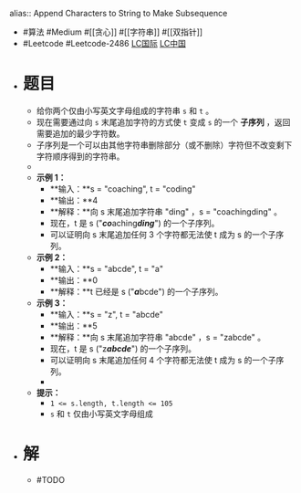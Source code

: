 alias:: Append Characters to String to Make Subsequence
- #算法 #Medium #[[贪心]] #[[字符串]] #[[双指针]]
- #Leetcode #Leetcode-2486 [LC国际](https://leetcode.com/problems/append-characters-to-string-to-make-subsequence/) [LC中国](https://leetcode.cn/problems/append-characters-to-string-to-make-subsequence/)
- # 题目
	- 给你两个仅由小写英文字母组成的字符串 `s` 和 `t` 。
	- 现在需要通过向 `s` 末尾追加字符的方式使 `t` 变成 `s` 的一个 **子序列** ，返回需要追加的最少字符数。
	- 子序列是一个可以由其他字符串删除部分（或不删除）字符但不改变剩下字符顺序得到的字符串。
	-
	- **示例 1：**
		- **输入：**s = "coaching", t = "coding"
		- **输出：**4
		- **解释：**向 s 末尾追加字符串 "ding" ，s = "coachingding" 。
		- 现在，t 是 s ("***co***aching***ding***") 的一个子序列。
		- 可以证明向 s 末尾追加任何 3 个字符都无法使 t 成为 s 的一个子序列。
	- **示例 2：**
		- **输入：**s = "abcde", t = "a"
		- **输出：**0
		- **解释：**t 已经是 s ("***a***bcde") 的一个子序列。
	- **示例 3：**
		- **输入：**s = "z", t = "abcde"
		- **输出：**5
		- **解释：**向 s 末尾追加字符串 "abcde" ，s = "zabcde" 。
		- 现在，t 是 s ("z***abcde***") 的一个子序列。
		- 可以证明向 s 末尾追加任何 4 个字符都无法使 t 成为 s 的一个子序列。
		-
	- **提示：**
		- `1 <= s.length, t.length <= 105`
		- `s` 和 `t` 仅由小写英文字母组成
- # 解
	- #TODO